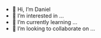 - 👋 Hi, I’m Daniel
- 👀 I’m interested in ...
- 🌱 I’m currently learning ...
- 💞️ I’m looking to collaborate on ...

<!---
Daniel22872/Daniel22872 is a ✨ special ✨ repository because its `README.md` (this file) appears on your GitHub profile.
You can click the Preview link to take a look at your changes.
--->
